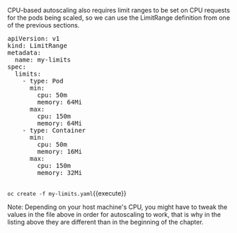 CPU-based autoscaling also requires limit ranges to be set on CPU requests for the pods being scaled, so we can use the LimitRange definition from one of the previous sections.


<pre class="file" data-filename="my-limits.yaml" data-target="replace">
apiVersion: v1
kind: LimitRange
metadata:
  name: my-limits
spec:
  limits:
    - type: Pod
      min:
        cpu: 50m
        memory: 64Mi
      max:
        cpu: 150m
        memory: 64Mi
    - type: Container
      min:
        cpu: 50m
        memory: 16Mi
      max:
        cpu: 150m
        memory: 32Mi

</pre>

`oc create -f my-limits.yaml`{{execute}}

Note: Depending on your host machine's CPU, you might have to tweak the values in the file above in order for autoscaling to work, that is why in the listing above they are different than in the beginning of the chapter.
